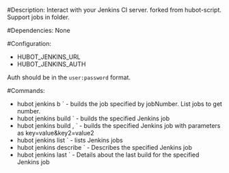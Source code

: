 #Description:
 Interact with your Jenkins CI server. forked from hubot-script. Support jobs in folder.

#Dependencies:
 None

#Configuration:
* HUBOT_JENKINS_URL
* HUBOT_JENKINS_AUTH

Auth should be in the `user:password` format.

#Commands:
* hubot jenkins b <jobNumber>` - builds the job specified by jobNumber. List jobs to get number.
* hubot jenkins build <job>` - builds the specified Jenkins job
* hubot jenkins build <job>, <params>` - builds the specified Jenkins job with parameters as key=value&key2=value2
* hubot jenkins list <filter>` - lists Jenkins jobs
* hubot jenkins describe <job>` - Describes the specified Jenkins job
* hubot jenkins last <job>` - Details about the last build for the specified Jenkins job